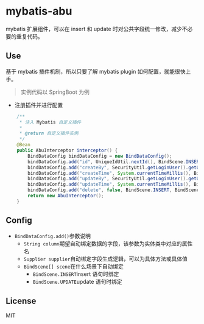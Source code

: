 # mybatis-abu
mybatis 扩展组件，可以在 insert 和 update 时对公共字段统一修改，减少不必要的重复代码。

## Use
基于 mybatis 插件机制，所以只要了解 mybatis plugin 如何配置，就能很快上手。
> 实例代码以 SpringBoot 为例
- 注册插件并进行配置
```java
    /**
     * 注入 Mybatis 自定义插件
     *
     * @return 自定义插件实例
     */
    @Bean
    public AbuInterceptor interceptor() {
        BindDataConfig bindDataConfig = new BindDataConfig();
        bindDataConfig.add("id", UniqueIdUtil.nextId(), BindScene.INSERT);
        bindDataConfig.add("createBy", SecurityUtil.getLoginUser().getUsername(), BindScene.INSERT);
        bindDataConfig.add("createTime", System.currentTimeMillis(), BindScene.INSERT);
        bindDataConfig.add("updateBy", SecurityUtil.getLoginUser().getUsername(), BindScene.INSERT, BindScene.UPDATE);
        bindDataConfig.add("updateTime", System.currentTimeMillis(), BindScene.INSERT, BindScene.UPDATE);
        bindDataConfig.add("delete", false, BindScene.INSERT, BindScene.UPDATE);
        return new AbuInterceptor();
    }
```
## Config
- `BindDataConfig.add()`参数说明
    - `String column`期望自动绑定数据的字段，该参数为实体类中对应的属性名
    - `Supplier supplier`自动绑定字段生成逻辑，可以为具体方法或具体值
    - `BindScene[] scene`在什么场景下自动绑定
        - `BindScene.INSERT`insert 语句时绑定
        - `BindScene.UPDATE`update 语句时绑定
    
## License
MIT
